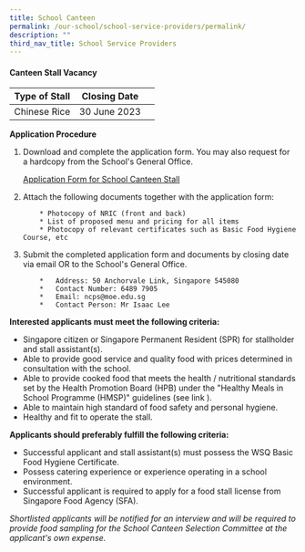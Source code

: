 ```yaml
---
title: School Canteen
permalink: /our-school/school-service-providers/permalink/
description: ""
third_nav_title: School Service Providers
---
```

#### **Canteen Stall Vacancy**

| Type of Stall | Closing Date |  |
| -------- | -------- | -------- |
| Chinese Rice | 30 June 2023 |    |

**Application Procedure**

1.  Download and complete the application form.  You may also request for a hardcopy from the School's General Office.

	[Application Form for School Canteen Stall]()

2.  Attach the following documents together with the application form:

			* Photocopy of NRIC (front and back)
			* List of proposed menu and pricing for all items
			* Photocopy of relevant certificates such as Basic Food Hygiene Course, etc

3.  Submit the completed application form and documents by closing date via email OR to the School's General Office.

			* 	Address: 50 Anchorvale Link, Singapore 545080
			* 	Contact Number: 6489 7905
			* 	Email: ncps@moe.edu.sg
			* 	Contact Person: Mr Isaac Lee

**Interested applicants must meet the following criteria:**

* Singapore citizen or Singapore Permanent Resident (SPR) for stallholder and stall assistant(s).
* Able to provide good service and quality food with prices determined in consultation with the school.
* Able to provide cooked food that meets the health / nutritional standards set by the Health Promotion Board (HPB) under the "Healthy Meals in School Programme (HMSP)" guidelines (see link ).
* Able to maintain high standard of food safety and personal hygiene.
* Healthy and fit to operate the stall.

**Applicants should preferably fulfill the following criteria:**

* Successful applicant and stall assistant(s) must possess the WSQ Basic Food Hygiene Certificate.
* Possess catering experience or experience operating in a school environment.
* Successful applicant is required to apply for a food stall license from Singapore Food Agency (SFA).

*Shortlisted applicants will be notified for an interview and will be required to provide food sampling for the School Canteen Selection Committee at the applicant's own expense.*